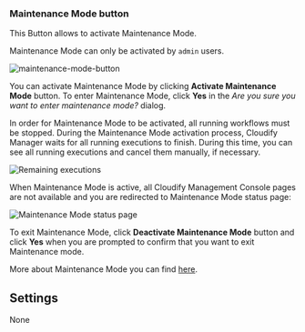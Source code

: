 ### Maintenance Mode button
This Button allows to activate Maintenance Mode.


Maintenance Mode can only be activated by `admin` users.


![maintenance-mode-button](https://docs.cloudify.co/5.1/images/ui/widgets/maintenance-mode-button.png)

You can activate Maintenance Mode by clicking **Activate Maintenance Mode** button. To enter Maintenance Mode, click **Yes** in the *Are you sure you want to enter maintenance mode?* dialog.

In order for Maintenance Mode to be activated, all running workflows must be stopped.
During the Maintenance Mode activation process, Cloudify Manager waits for all running executions to finish. 
During this time, you can see all running executions and cancel them manually, if necessary.

![Remaining executions](https://docs.cloudify.co/5.1/images/ui/widgets/maintenance-mode-button_remaining-executions.png)

When Maintenance Mode is active, all Cloudify Management Console pages are not available and you are redirected to Maintenance Mode status page:

![Maintenance Mode status page](https://docs.cloudify.co/5.1/images/ui/widgets/maintenance-mode-button_status-page.png)

To exit Maintenance Mode, click **Deactivate Maintenance Mode** button and click **Yes** when you are prompted to confirm that you want to exit Maintenance mode.

More about Maintenance Mode you can find [here](https://docs.cloudify.co/5.1/working_with/manager/maintenance-mode).


## Settings

None
